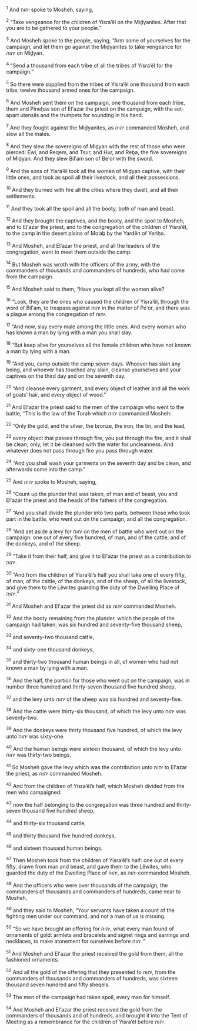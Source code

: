 <sup>1</sup> And יהוה spoke to Mosheh, saying,

<sup>2</sup> “Take vengeance for the children of Yisra’ĕl on the Miḏyanites. After that you are to be gathered to your people.”

<sup>3</sup> And Mosheh spoke to the people, saying, “Arm some of yourselves for the campaign, and let them go against the Miḏyanites to take vengeance for יהוה on Miḏyan.

<sup>4</sup> “Send a thousand from each tribe of all the tribes of Yisra’ĕl for the campaign.”

<sup>5</sup> So there were supplied from the tribes of Yisra’ĕl one thousand from each tribe, twelve thousand armed ones for the campaign.

<sup>6</sup> And Mosheh sent them on the campaign, one thousand from each tribe, them and Pineḥas son of El‛azar the priest on the campaign, with the set-apart utensils and the trumpets for sounding in his hand.

<sup>7</sup> And they fought against the Miḏyanites, as יהוה commanded Mosheh, and slew all the males.

<sup>8</sup> And they slew the sovereigns of Miḏyan with the rest of those who were pierced: Ewi, and Reqem, and Tsur, and Ḥur, and Reḇa, the five sovereigns of Miḏyan. And they slew Bil‛am son of Be‛or with the sword.

<sup>9</sup> And the sons of Yisra’ĕl took all the women of Miḏyan captive, with their little ones, and took as spoil all their livestock, and all their possessions.

<sup>10</sup> And they burned with fire all the cities where they dwelt, and all their settlements.

<sup>11</sup> And they took all the spoil and all the booty, both of man and beast.

<sup>12</sup> And they brought the captives, and the booty, and the spoil to Mosheh, and to El‛azar the priest, and to the congregation of the children of Yisra’ĕl, to the camp in the desert plains of Mo’aḇ by the Yardĕn of Yeriḥo.

<sup>13</sup> And Mosheh, and El‛azar the priest, and all the leaders of the congregation, went to meet them outside the camp.

<sup>14</sup> But Mosheh was wroth with the officers of the army, with the commanders of thousands and commanders of hundreds, who had come from the campaign.

<sup>15</sup> And Mosheh said to them, “Have you kept all the women alive?

<sup>16</sup> “Look, they are the ones who caused the children of Yisra’ĕl, through the word of Bil‛am, to trespass against יהוה in the matter of Pe‛or, and there was a plague among the congregation of יהוה.

<sup>17</sup> “And now, slay every male among the little ones. And every woman who has known a man by lying with a man you shall slay.

<sup>18</sup> “But keep alive for yourselves all the female children who have not known a man by lying with a man.

<sup>19</sup> “And you, camp outside the camp seven days. Whoever has slain any being, and whoever has touched any slain, cleanse yourselves and your captives on the third day and on the seventh day.

<sup>20</sup> “And cleanse every garment, and every object of leather and all the work of goats’ hair, and every object of wood.”

<sup>21</sup> And El‛azar the priest said to the men of the campaign who went to the battle, “This is the law of the Torah which יהוה commanded Mosheh:

<sup>22</sup> “Only the gold, and the silver, the bronze, the iron, the tin, and the lead,

<sup>23</sup> every object that passes through fire, you put through the fire, and it shall be clean; only, let it be cleansed with the water for uncleanness. And whatever does not pass through fire you pass through water.

<sup>24</sup> “And you shall wash your garments on the seventh day and be clean, and afterwards come into the camp.”

<sup>25</sup> And יהוה spoke to Mosheh, saying,

<sup>26</sup> “Count up the plunder that was taken, of man and of beast, you and El‛azar the priest and the heads of the fathers of the congregation.

<sup>27</sup> “And you shall divide the plunder into two parts, between those who took part in the battle, who went out on the campaign, and all the congregation.

<sup>28</sup> “And set aside a levy for יהוה on the men of battle who went out on the campaign: one out of every five hundred, of man, and of the cattle, and of the donkeys, and of the sheep.

<sup>29</sup> “Take it from their half, and give it to El‛azar the priest as a contribution to יהוה.

<sup>30</sup> “And from the children of Yisra’ĕl’s half you shall take one of every fifty, of man, of the cattle, of the donkeys, and of the sheep, of all the livestock, and give them to the Lĕwites guarding the duty of the Dwelling Place of יהוה.”

<sup>31</sup> And Mosheh and El‛azar the priest did as יהוה commanded Mosheh.

<sup>32</sup> And the booty remaining from the plunder, which the people of the campaign had taken, was six hundred and seventy-five thousand sheep,

<sup>33</sup> and seventy-two thousand cattle,

<sup>34</sup> and sixty-one thousand donkeys,

<sup>35</sup> and thirty-two thousand human beings in all, of women who had not known a man by lying with a man.

<sup>36</sup> And the half, the portion for those who went out on the campaign, was in number three hundred and thirty-seven thousand five hundred sheep,

<sup>37</sup> and the levy unto יהוה of the sheep was six hundred and seventy-five.

<sup>38</sup> And the cattle were thirty-six thousand, of which the levy unto יהוה was seventy-two.

<sup>39</sup> And the donkeys were thirty thousand five hundred, of which the levy unto יהוה was sixty-one.

<sup>40</sup> And the human beings were sixteen thousand, of which the levy unto יהוה was thirty-two beings.

<sup>41</sup> So Mosheh gave the levy which was the contribution unto יהוה to El‛azar the priest, as יהוה commanded Mosheh.

<sup>42</sup> And from the children of Yisra’ĕl’s half, which Mosheh divided from the men who campaigned:

<sup>43</sup> now the half belonging to the congregation was three hundred and thirty-seven thousand five hundred sheep,

<sup>44</sup> and thirty-six thousand cattle,

<sup>45</sup> and thirty thousand five hundred donkeys,

<sup>46</sup> and sixteen thousand human beings.

<sup>47</sup> Then Mosheh took from the children of Yisra’ĕl’s half: one out of every fifty, drawn from man and beast, and gave them to the Lĕwites, who guarded the duty of the Dwelling Place of יהוה, as יהוה commanded Mosheh.

<sup>48</sup> And the officers who were over thousands of the campaign, the commanders of thousands and commanders of hundreds, came near to Mosheh,

<sup>49</sup> and they said to Mosheh, “Your servants have taken a count of the fighting men under our command, and not a man of us is missing.

<sup>50</sup> “So we have brought an offering for יהוה, what every man found of ornaments of gold: armlets and bracelets and signet rings and earrings and necklaces, to make atonement for ourselves before יהוה.”

<sup>51</sup> And Mosheh and El‛azar the priest received the gold from them, all the fashioned ornaments.

<sup>52</sup> And all the gold of the offering that they presented to יהוה, from the commanders of thousands and commanders of hundreds, was sixteen thousand seven hundred and fifty sheqels.

<sup>53</sup> The men of the campaign had taken spoil, every man for himself.

<sup>54</sup> And Mosheh and El‛azar the priest received the gold from the commanders of thousands and of hundreds, and brought it into the Tent of Meeting as a remembrance for the children of Yisra’ĕl before יהוה.

